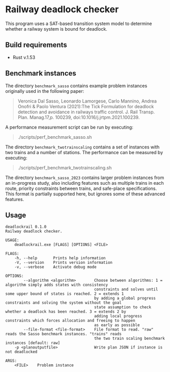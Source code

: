 # Railway deadlock checker

This program uses a SAT-based transition system model to 
determine whether a railway system is bound for deadlock.

## Build requirements

 * Rust v.1.53

## Benchmark instances

The directory `benchmark_sasso` contains example problem instances originally used in the following paper:

> Veronica Dal Sasso, Leonardo Lamorgese, Carlo Mannino, Andrea Onofri & Paolo Ventura (2021):The Tick Formulation for deadlock detection and avoidance in railways traffic control. J. Rail Transp. Plan. Manag.17,p. 100239, doi:10.1016/j.jrtpm.2021.100239.

A performance measurement script can be run by executing:

 > ./scripts/perf_benchmark_sasso.sh

The directory `benchmark_twotrainscaling` contains a set of instances with two trains and a number of stations. The performance can be measured by executing:

 > ./scripts/perf_benchmark_twotrainscaling.sh


The directory `benchmark_sasso_2023` contains larger problem instances from an in-progress study, also including features such as multiple trains in each route, priority constraints between trains, and safe-place specifications. This format is partially supported here, but ignores some of these advanced features.


## Usage

```
deadlockrail 0.1.0
Railway deadlock checker.

USAGE:
    deadlockrail.exe [FLAGS] [OPTIONS] <FILE>

FLAGS:
    -h, --help       Prints help information
    -V, --version    Prints version information
    -v, --verbose    Activate debug mode

OPTIONS:
        --algorithm <algorithm>        Choose between algorithms: 1 = algorithm simply adds states with consistency
                                       constraints and solves until some upper bound of states is reached. 2 = extends 1
                                       by adding a global progress constraints and solving the system without the goal
                                       state assumption to check whether a deadlock has been reached. 3 = extends 2 by
                                       adding local progress constraints which forces allocation and freeing to happen
                                       as early as possible
        --file-format <file-format>    File format to read. "raw" reads the Sasso benchmark instances. "trains" reads
                                       the two train scaling benchmark instances [default: raw]
    -p <planoutputfile>                Write plan JSON if instance is not deadlocked

ARGS:
    <FILE>    Problem instance
```
